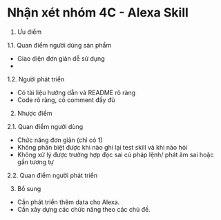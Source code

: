 # Nhận xét nhóm 4C - Alexa Skill

1. Ưu điểm

1.1. Quan điểm người dùng sản phẩm

- Giao diện đơn giản dễ sử dụng
- 
1.2. Người phát triển

- Có tài liệu hướng dẫn và README rõ ràng
- Code rõ ràng, có comment đầy đủ

2. Nhược điểm

2.1. Quan điểm người dùng
 
- Chức năng đơn giản (chỉ có 1)
- Không phân biệt được khi nào ghi lại test skill và khi nào hỏi
- Không xử lý được trường hợp đọc sai cú pháp lệnh/ phát âm sai hoặc gần tương tự

2.2. Quan điểm người phát triển

3. Bổ sung

- Cần phát triển thêm data cho Alexa.
- Cần xây dựng các chức năng theo các chủ đề.


